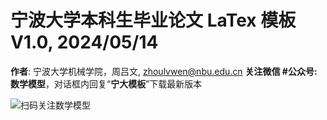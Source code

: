 # 宁波大学本科生毕业论文 LaTex 模板 V1.0, 2024/05/14

**作者**: 宁波大学机械学院，周吕文, zhoulvwen@nbu.edu.cn
**关注微信 #公众号:数学模型**，对话框内回复“**宁大模板**”下载最新版本

![扫码关注数学模型](https://avatars3.githubusercontent.com/u/56642120?s=200&v=4)
